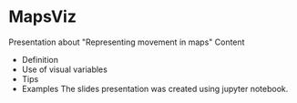 # MapsViz
Presentation about "Representing movement in maps"
Content
- Definition
- Use of visual variables
- Tips
- Examples
The slides presentation was created using jupyter notebook. 
